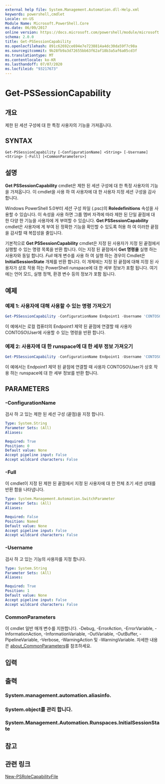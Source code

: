 ```yaml
---
external help file: System.Management.Automation.dll-Help.xml
keywords: powershell,cmdlet
Locale: en-US
Module Name: Microsoft.PowerShell.Core
ms.date: 06/09/2017
online version: https://docs.microsoft.com/powershell/module/microsoft.powershell.core/get-pssessioncapability?view=powershell-7.1&WT.mc_id=ps-gethelp
schema: 2.0.0
title: Get-PSSessionCapability
ms.openlocfilehash: 891c62692ce694e7e7238814a4dc30da59f7c98a
ms.sourcegitcommit: 9b28fb9a3d72655bb63f62af18b3a5af6a05cd3f
ms.translationtype: MT
ms.contentlocale: ko-KR
ms.lasthandoff: 07/07/2020
ms.locfileid: "93217673"
---
```

# Get-PSSessionCapability

## 개요
제한 된 세션 구성에 대 한 특정 사용자의 기능을 가져옵니다.

## SYNTAX

```
Get-PSSessionCapability [-ConfigurationName] <String> [-Username] <String> [-Full] [<CommonParameters>]
```

## 설명

**Get PSSessionCapability** cmdlet은 제한 된 세션 구성에 대 한 특정 사용자의 기능을 가져옵니다.
이 cmdlet을 사용 하 여 사용자에 대 한 사용자 지정 세션 구성을 감사 합니다.

Windows PowerShell 5.0부터 세션 구성 파일 (.psc)의 **Roledefinitions** 속성을 사용할 수 있습니다.
이 속성을 사용 하면 그룹 멤버 자격에 따라 제한 된 단일 끝점에 대 한 다양 한 기능을 사용자에 게 부여할 수 있습니다.
**Get PSSessionCapability** cmdlet은 사용자에 게 부여 된 정확한 기능을 확인할 수 있도록 허용 하 여 이러한 끝점을 감사할 때 복잡성을 줄입니다.

기본적으로 **Get PSSessionCapability** cmdlet은 지정 된 사용자가 지정 된 끝점에서 실행할 수 있는 명령 목록을 반환 합니다.
이는 지정 된 끝점에서 **Get 명령을** 실행 하는 사용자와 동일 합니다.
*Full* 매개 변수를 사용 하 여 실행 하는 경우이 Cmdlet은 **InitialSessionState** 개체를 반환 합니다.
이 개체에는 지정 된 끝점에 대해 지정 된 사용자가 상호 작용 하는 PowerShell runspace에 대 한 세부 정보가 포함 됩니다.
여기에는 언어 모드, 실행 정책, 환경 변수 등의 정보가 포함 됩니다.

## 예제

### 예제 1: 사용자에 대해 사용할 수 있는 명령 가져오기

```powershell
Get-PSSessionCapability -ConfigurationName Endpoint1 -Username 'CONTOSO\User'
```

이 예에서는 로컬 컴퓨터의 Endpoint1 제약 된 끝점에 연결할 때 사용자 CONTOSO\User에 사용할 수 있는 명령을 반환 합니다.

### 예제 2: 사용자에 대 한 runspace에 대 한 세부 정보 가져오기

```powershell
Get-PSSessionCapability -ConfigurationName Endpoint1 -Username 'CONTOSO\User' -Full
```

이 예에서는 Endpoint1 제약 된 끝점에 연결할 때 사용자 CONTOSO\User가 상호 작용 하는 runspace에 대 한 세부 정보를 반환 합니다.

## PARAMETERS

### -ConfigurationName

검사 하 고 있는 제한 된 세션 구성 (끝점)을 지정 합니다.

```yaml
Type: System.String
Parameter Sets: (All)
Aliases:

Required: True
Position: 0
Default value: None
Accept pipeline input: False
Accept wildcard characters: False
```

### -Full

이 cmdlet이 지정 된 제한 된 끝점에서 지정 된 사용자에 대 한 전체 초기 세션 상태를 반환 함을 나타냅니다.

```yaml
Type: System.Management.Automation.SwitchParameter
Parameter Sets: (All)
Aliases:

Required: False
Position: Named
Default value: None
Accept pipeline input: False
Accept wildcard characters: False
```

### -Username

검사 하 고 있는 기능의 사용자를 지정 합니다.

```yaml
Type: System.String
Parameter Sets: (All)
Aliases:

Required: True
Position: 1
Default value: None
Accept pipeline input: False
Accept wildcard characters: False
```

### CommonParameters

이 cmdlet 일반 매개 변수를 지원합니다. -Debug, -ErrorAction, -ErrorVariable, -InformationAction, -InformationVariable, -OutVariable, -OutBuffer, -PipelineVariable, -Verbose, -WarningAction 및 -WarningVariable. 자세한 내용은 [about_CommonParameters](https://go.microsoft.com/fwlink/?LinkID=113216)를 참조하세요.

## 입력

## 출력

### System.management.automation.aliasinfo.

### System.object를 관리 합니다.

### System.Management.Automation.Runspaces.InitialSessionState

## 참고

## 관련 링크

[New-PSRoleCapabilityFile](New-PSRoleCapabilityFile.md)

